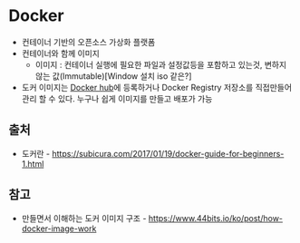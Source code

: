 # Docker
 - 컨테이너 기반의 오픈소스 가상화 플랫폼
 - 컨테이너와 함께 이미지
   - 이미지 : 컨테이너 실행에 필요한 파일과 설정값등을 포함하고 있는것, 변하지 않는 값(Immutable)[Window 설치 iso 같은?]
 - 도커 이미지는 [Docker hub](https://hub.docker.com/)에 등록하거나 Docker Registry 저장소를 직접만들어 관리 할 수 있다. 누구나 쉽게 이미지를 만들고 배포가 가능

 ## 출처

  - 도커란 - https://subicura.com/2017/01/19/docker-guide-for-beginners-1.html

 ## 참고

  - 만들면서 이해하는 도커 이미지 구조 - https://www.44bits.io/ko/post/how-docker-image-work